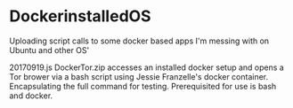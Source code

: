 # DockerinstalledOS
Uploading script calls to some docker based apps I'm messing with on Ubuntu and other OS'

20170919.js DockerTor.zip accesses an installed docker setup and opens a Tor brower via a bash script using Jessie Franzelle's docker container.  Encapsulating the full command for testing.  Prerequisited for use is bash and docker.
